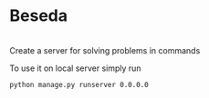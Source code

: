 # Beseda

<br>Create a server for solving problems in commands

To use it on local server simply run 

<code>python manage.py runserver 0.0.0.0</code>
